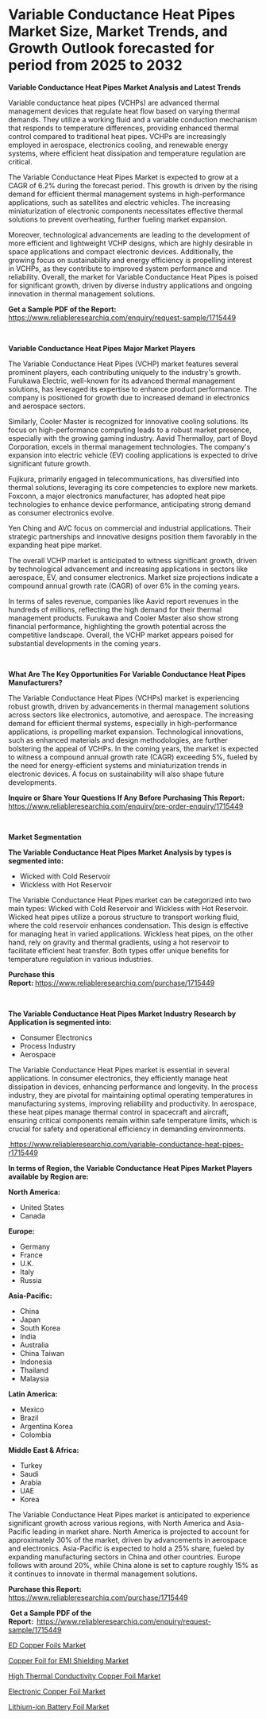 <p><h1>Variable Conductance Heat Pipes Market Size, Market Trends, and Growth Outlook forecasted for period from 2025 to 2032</h1></p><p><strong>Variable Conductance Heat Pipes Market Analysis and Latest Trends</strong></p>
<p><p>Variable conductance heat pipes (VCHPs) are advanced thermal management devices that regulate heat flow based on varying thermal demands. They utilize a working fluid and a variable conduction mechanism that responds to temperature differences, providing enhanced thermal control compared to traditional heat pipes. VCHPs are increasingly employed in aerospace, electronics cooling, and renewable energy systems, where efficient heat dissipation and temperature regulation are critical.</p><p>The Variable Conductance Heat Pipes Market is expected to grow at a CAGR of 6.2% during the forecast period. This growth is driven by the rising demand for efficient thermal management systems in high-performance applications, such as satellites and electric vehicles. The increasing miniaturization of electronic components necessitates effective thermal solutions to prevent overheating, further fueling market expansion. </p><p>Moreover, technological advancements are leading to the development of more efficient and lightweight VCHP designs, which are highly desirable in space applications and compact electronic devices. Additionally, the growing focus on sustainability and energy efficiency is propelling interest in VCHPs, as they contribute to improved system performance and reliability. Overall, the market for Variable Conductance Heat Pipes is poised for significant growth, driven by diverse industry applications and ongoing innovation in thermal management solutions.</p></p>
<p><strong>Get a Sample PDF of the Report:&nbsp;</strong> <a href="https://www.reliableresearchiq.com/enquiry/request-sample/1715449?utm_campaign=1129&utm_medium=2&utm_source=Github&utm_content=ia&utm_term=28032025&utm_id=variable-conductance-heat-pipes">https://www.reliableresearchiq.com/enquiry/request-sample/1715449</a></p>
<p>&nbsp;</p>
<p><strong>Variable Conductance Heat Pipes Major Market Players</strong></p>
<p><p>The Variable Conductance Heat Pipes (VCHP) market features several prominent players, each contributing uniquely to the industry's growth. Furukawa Electric, well-known for its advanced thermal management solutions, has leveraged its expertise to enhance product performance. The company is positioned for growth due to increased demand in electronics and aerospace sectors.</p><p>Similarly, Cooler Master is recognized for innovative cooling solutions. Its focus on high-performance computing leads to a robust market presence, especially with the growing gaming industry. Aavid Thermalloy, part of Boyd Corporation, excels in thermal management technologies. The company's expansion into electric vehicle (EV) cooling applications is expected to drive significant future growth.</p><p>Fujikura, primarily engaged in telecommunications, has diversified into thermal solutions, leveraging its core competencies to explore new markets. Foxconn, a major electronics manufacturer, has adopted heat pipe technologies to enhance device performance, anticipating strong demand as consumer electronics evolve.</p><p>Yen Ching and AVC focus on commercial and industrial applications. Their strategic partnerships and innovative designs position them favorably in the expanding heat pipe market.</p><p>The overall VCHP market is anticipated to witness significant growth, driven by technological advancement and increasing applications in sectors like aerospace, EV, and consumer electronics. Market size projections indicate a compound annual growth rate (CAGR) of over 6% in the coming years.</p><p>In terms of sales revenue, companies like Aavid report revenues in the hundreds of millions, reflecting the high demand for their thermal management products. Furukawa and Cooler Master also show strong financial performance, highlighting the growth potential across the competitive landscape. Overall, the VCHP market appears poised for substantial developments in the coming years.</p></p>
<p>&nbsp;</p>
<p><strong>What Are The Key Opportunities For Variable Conductance Heat Pipes Manufacturers?</strong></p>
<p><p>The Variable Conductance Heat Pipes (VCHPs) market is experiencing robust growth, driven by advancements in thermal management solutions across sectors like electronics, automotive, and aerospace. The increasing demand for efficient thermal systems, especially in high-performance applications, is propelling market expansion. Technological innovations, such as enhanced materials and design methodologies, are further bolstering the appeal of VCHPs. In the coming years, the market is expected to witness a compound annual growth rate (CAGR) exceeding 5%, fueled by the need for energy-efficient systems and miniaturization trends in electronic devices. A focus on sustainability will also shape future developments.</p></p>
<p><strong>Inquire or Share Your Questions If Any Before Purchasing This Report:</strong> <a href="https://www.reliableresearchiq.com/enquiry/pre-order-enquiry/1715449?utm_campaign=1129&utm_medium=2&utm_source=Github&utm_content=ia&utm_term=28032025&utm_id=variable-conductance-heat-pipes">https://www.reliableresearchiq.com/enquiry/pre-order-enquiry/1715449</a></p>
<p>&nbsp;</p>
<p><strong>Market Segmentation</strong></p>
<p><strong>The Variable Conductance Heat Pipes Market Analysis by types is segmented into:</strong></p>
<p><ul><li>Wicked with Cold Reservoir</li><li>Wickless with Hot Reservoir</li></ul></p>
<p><p>The Variable Conductance Heat Pipes market can be categorized into two main types: Wicked with Cold Reservoir and Wickless with Hot Reservoir. Wicked heat pipes utilize a porous structure to transport working fluid, where the cold reservoir enhances condensation. This design is effective for managing heat in varied applications. Wickless heat pipes, on the other hand, rely on gravity and thermal gradients, using a hot reservoir to facilitate efficient heat transfer. Both types offer unique benefits for temperature regulation in various industries.</p></p>
<p><strong>Purchase this Report:&nbsp;</strong><a href="https://www.reliableresearchiq.com/purchase/1715449?utm_campaign=1129&utm_medium=2&utm_source=Github&utm_content=ia&utm_term=28032025&utm_id=variable-conductance-heat-pipes">https://www.reliableresearchiq.com/purchase/1715449</a></p>
<p>&nbsp;</p>
<p><strong>The Variable Conductance Heat Pipes Market Industry Research by Application is segmented into:</strong></p>
<p><ul><li>Consumer Electronics</li><li>Process Industry</li><li>Aerospace</li></ul></p>
<p><p>The Variable Conductance Heat Pipes market is essential in several applications. In consumer electronics, they efficiently manage heat dissipation in devices, enhancing performance and longevity. In the process industry, they are pivotal for maintaining optimal operating temperatures in manufacturing systems, improving reliability and productivity. In aerospace, these heat pipes manage thermal control in spacecraft and aircraft, ensuring critical components remain within safe temperature limits, which is crucial for safety and operational efficiency in demanding environments.</p></p>
<p><a href="https://www.reliableresearchiq.com/variable-conductance-heat-pipes-r1715449?utm_campaign=1129&utm_medium=2&utm_source=Github&utm_content=ia&utm_term=28032025&utm_id=variable-conductance-heat-pipes">&nbsp;https://www.reliableresearchiq.com/variable-conductance-heat-pipes-r1715449</a></p>
<p><strong>In terms of Region, the Variable Conductance Heat Pipes Market Players available by Region are:</strong></p>
<p>
    <p> <strong> North America: </strong>
        <ul>
            <li>United States</li>
            <li>Canada</li>
        </ul>
        </p> 
    <p> <strong> Europe: </strong>
        <ul>
            <li>Germany</li>
            <li>France</li>
            <li>U.K.</li>
            <li>Italy</li>
            <li>Russia</li>
        </ul>
        </p> 
    <p> <strong> Asia-Pacific: </strong>
        <ul>
            <li>China</li>
            <li>Japan</li>
            <li>South Korea</li>
            <li>India</li>
            <li>Australia</li>
            <li>China Taiwan</li>
            <li>Indonesia</li>
            <li>Thailand</li>
            <li>Malaysia</li>
        </ul>
        </p> 
    <p> <strong> Latin America: </strong>
        <ul>
            <li>Mexico</li>
            <li>Brazil</li>
            <li>Argentina Korea</li>
            <li>Colombia</li>
        </ul>
        </p> 
    <p> <strong> Middle East & Africa: </strong>
        <ul>
            <li>Turkey</li>
            <li>Saudi</li>
            <li>Arabia</li>
            <li>UAE</li>
            <li>Korea</li>
        </ul>
    </p>
    </p>
<p><p>The Variable Conductance Heat Pipes market is anticipated to experience significant growth across various regions, with North America and Asia-Pacific leading in market share. North America is projected to account for approximately 30% of the market, driven by advancements in aerospace and electronics. Asia-Pacific is expected to hold a 25% share, fueled by expanding manufacturing sectors in China and other countries. Europe follows with around 20%, while China alone is set to capture roughly 15% as it continues to innovate in thermal management solutions.</p></p>
<p><strong>Purchase this Report: </strong><a href="https://www.reliableresearchiq.com/purchase/1715449?utm_campaign=1129&utm_medium=2&utm_source=Github&utm_content=ia&utm_term=28032025&utm_id=variable-conductance-heat-pipes">https://www.reliableresearchiq.com/purchase/1715449</a></p>
<p>&nbsp;<strong>Get a Sample PDF of the Report:&nbsp;&nbsp;</strong><a href="https://www.reliableresearchiq.com/enquiry/request-sample/1715449?utm_campaign=1129&utm_medium=2&utm_source=Github&utm_content=ia&utm_term=28032025&utm_id=variable-conductance-heat-pipes">https://www.reliableresearchiq.com/enquiry/request-sample/1715449</a></p>
<p><strong></strong></p>
<p><p><a href="https://github.com/snapetylerho/Market-Research-Report-List-1/blob/main/ed-copper-foils-market.md?utm_campaign=1129&utm_medium=2&utm_source=Github&utm_content=ia&utm_term=28032025&utm_id=variable-conductance-heat-pipes">ED Copper Foils Market</a></p><p><a href="https://github.com/brinnoifon/Market-Research-Report-List-1/blob/main/copper-foil-for-emi-shielding-market.md?utm_campaign=1129&utm_medium=2&utm_source=Github&utm_content=ia&utm_term=28032025&utm_id=variable-conductance-heat-pipes">Copper Foil for EMI Shielding Market</a></p><p><a href="https://github.com/rjaibiagha/Market-Research-Report-List-1/blob/main/high-thermal-conductivity-copper-foil-market.md?utm_campaign=1129&utm_medium=2&utm_source=Github&utm_content=ia&utm_term=28032025&utm_id=variable-conductance-heat-pipes">High Thermal Conductivity Copper Foil Market</a></p><p><a href="https://github.com/sulvantomppa/Market-Research-Report-List-1/blob/main/electronic-copper-foil-market.md?utm_campaign=1129&utm_medium=2&utm_source=Github&utm_content=ia&utm_term=28032025&utm_id=variable-conductance-heat-pipes">Electronic Copper Foil Market</a></p><p><a href="https://github.com/trenkkwasek84/Market-Research-Report-List-1/blob/main/lithium-ion-battery-foil-market.md?utm_campaign=1129&utm_medium=2&utm_source=Github&utm_content=ia&utm_term=28032025&utm_id=variable-conductance-heat-pipes">Lithium-ion Battery Foil Market</a></p></p>